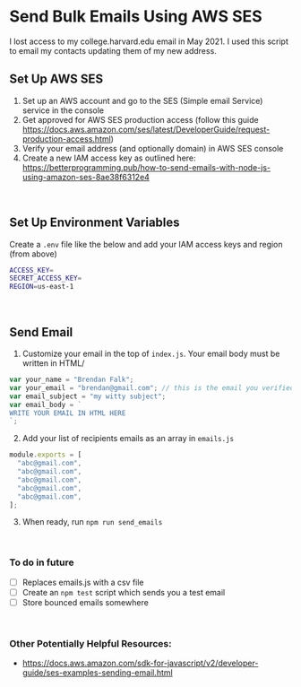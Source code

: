 # Send Bulk Emails Using AWS SES

I lost access to my college.harvard.edu email in May 2021. I used this script to email my contacts updating them of my new address.


## Set Up AWS SES

1. Set up an AWS account and go to the SES (Simple email Service) service in the console
2. Get approved for AWS SES production access (follow this guide https://docs.aws.amazon.com/ses/latest/DeveloperGuide/request-production-access.html)
3. Verify your email address (and optionally domain) in AWS SES console
4. Create a new IAM access key as outlined here: https://betterprogramming.pub/how-to-send-emails-with-node-js-using-amazon-ses-8ae38f6312e4

<br/>

## Set Up Environment Variables

Create a `.env` file like the below and add your IAM access keys and region (from above)

```bash
ACCESS_KEY=
SECRET_ACCESS_KEY=
REGION=us-east-1
```   

<br/>

## Send Email
1. Customize your email in the top of `index.js`. Your email body must be written in HTML/ 
```javascript
var your_name = "Brendan Falk";
var your_email = "brendan@gmail.com"; // this is the email you verified with AWS SES
var email_subject = "my witty subject";
var email_body = ` 
WRITE YOUR EMAIL IN HTML HERE         
`;
```
2. Add your list of recipients emails as an array in `emails.js`

```javascript
module.exports = [
  "abc@gmail.com",
  "abc@gmail.com",
  "abc@gmail.com",
  "abc@gmail.com",
  "abc@gmail.com",
];
```
3. When ready, run `npm run send_emails`

<br/>

### To do in future
- [ ] Replaces emails.js with a csv file
- [ ] Create an `npm test` script which sends you a test email
- [ ] Store bounced emails somewhere

<br/>

### Other Potentially Helpful Resources:

* https://docs.aws.amazon.com/sdk-for-javascript/v2/developer-guide/ses-examples-sending-email.html



